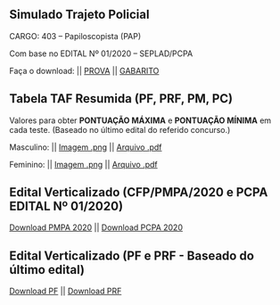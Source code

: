 ## Simulado Trajeto Policial 

CARGO: 403 – Papiloscopista (PAP)

Com base no EDITAL Nº 01/2020 – SEPLAD/PCPA

Faça o download: || [PROVA](https://raw.githubusercontent.com/TrajetoPolicial/trajetopolicial/master/Simulado_Trajeto_Policial_Paliloscopista_PCPA.pdf) || [GABARITO](https://raw.githubusercontent.com/TrajetoPolicial/trajetopolicial/master/GABARITO_Simulado_Trajeto_Policial_Paliloscopista_PCPA.pdf)


## Tabela TAF Resumida (PF, PRF, PM, PC)
Valores para obter **PONTUAÇÃO MÁXIMA** e **PONTUAÇÃO MÍNIMA** em cada teste. (Baseado no último edital do referido concurso.) <br>

Masculino: || [Imagem .png](https://raw.githubusercontent.com/TrajetoPolicial/trajetopolicial/master/TAF_Masculino.png) || [Arquivo .pdf](https://raw.githubusercontent.com/TrajetoPolicial/trajetopolicial/master/TAF_masculino.pdf)

Feminino: || [Imagem .png](https://raw.githubusercontent.com/TrajetoPolicial/trajetopolicial/master/TAF_Feminino.png) || [Arquivo .pdf](https://raw.githubusercontent.com/TrajetoPolicial/trajetopolicial/master/TAF_feminino.pdf)

## Edital Verticalizado (CFP/PMPA/2020 e PCPA EDITAL Nº 01/2020)

[Download PMPA 2020](https://raw.githubusercontent.com/TrajetoPolicial/trajetopolicial/master/Edital_vert_PMPA_CFP.pdf) || [Download PCPA 2020](https://raw.githubusercontent.com/TrajetoPolicial/trajetopolicial/master/Edital_vert_PCPA.pdf)
 
## Edital Verticalizado (PF e PRF - Baseado do último edital)

[Download PF](https://raw.githubusercontent.com/TrajetoPolicial/trajetopolicial/master/Edital_vert_PF.pdf) || [Download PRF](https://raw.githubusercontent.com/TrajetoPolicial/trajetopolicial/master/Edital_vert_PRF.pdf)
 
